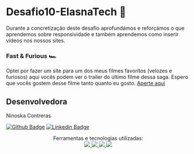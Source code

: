 # Desafio10-ElasnaTech 📃

Durante a concretização deste desafio aprofundámos e reforçámos o que aprendemos sobre responsividade e também aprendemos como inserir vídeos nos nossos sites.

### Fast & Furious 🏎️

Optei por fazer um site para um dos meus filmes favoritos (velozes e furiosos) aqui vocês podem ver o trailer do último filme dessa saga.
Espero que vocês gostem desse filme tanto quanto eu gosto. [Aperte aqui](https://niel0503.github.io/Desafio10-ElasnaTech/)

 ## Desenvolvedora

Ninoska Contreras

[![Github Badge](https://img.shields.io/badge/-Github-000?style=flat-square&logo=Github&logoColor=white&link)](https://github.com/NiEl0503) [![Linkedin Badge](https://img.shields.io/badge/-LinkedIn-blue?style=flat-square&logo=Linkedin&logoColor=white&link)](https://www.linkedin.com/in/ninoska-contreras-86b075129)

<div align="center">
  Ferramentas e tecnologias utilizadas: <br>

  <a href="https://developer.mozilla.org/en-US/docs/Learn/Getting_started_with_the_web/HTML_basics">
  <img src="https://skillicons.dev/icons?i=html"/>
  <a href="https://developer.mozilla.org/en-US/docs/Web/CSS">
  <img src="https://skillicons.dev/icons?i=css"/>
   <a href="https://developer.mozilla.org/en-US/docs/Learn/JavaScript/First_steps/What_is_JavaScript">
  <img src="https://skillicons.dev/icons?i=js"/>
  <a href="https://git-scm.com/">
  <img src="https://skillicons.dev/icons?i=git"/>
  </div>

